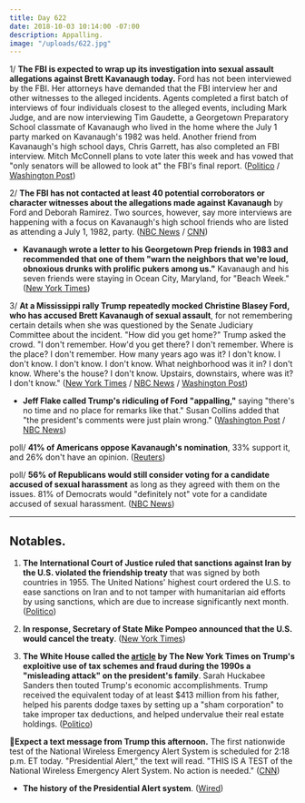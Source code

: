 ```yaml
---
title: Day 622
date: 2018-10-03 10:14:00 -07:00
description: Appalling.
image: "/uploads/622.jpg"
---
```


1/ **The FBI is expected to wrap up its investigation into sexual assault allegations against Brett Kavanaugh today.** Ford has not been interviewed by the FBI. Her attorneys have demanded that the FBI interview her and other witnesses to the alleged incidents. Agents completed a first batch of interviews of four individuals closest to the alleged events, including Mark Judge, and are now interviewing Tim Gaudette, a Georgetown Preparatory School classmate of Kavanaugh who lived in the home where the July 1 party marked on Kavanaugh's 1982 was held. Another friend from Kavanaugh's high school days, Chris Garrett, has also completed an FBI interview. Mitch McConnell plans to vote later this week and has vowed that "only senators will be allowed to look at" the FBI's final report. ([Politico](https://www.politico.com/story/2018/10/02/when-will-senate-vote-brett-kavanaugh-861232) / [Washington Post](https://www.washingtonpost.com/world/national-security/fbi-navigates-political-minefield-and-deadline-in-kavanaugh-inquiry/2018/10/02/315aa59c-c67c-11e8-9b1c-a90f1daae309_story.html))

2/ **The FBI has not contacted at least 40 potential corroborators or character witnesses about the allegations made against Kavanaugh** by Ford and Deborah Ramirez. Two sources, however, say more interviews are happening with a focus on Kavanaugh's high school friends who are listed as attending a July 1, 1982, party. ([NBC News](https://www.nbcnews.com/politics/supreme-court/dozens-potential-sources-information-have-not-been-contacted-fbi-kavanaugh-n916146) / [CNN](https://www.cnn.com/2018/10/02/politics/fbi-investigation-ford-kavanaugh/index.html))

* **Kavanaugh wrote a letter to his Georgetown Prep friends in 1983 and recommended that one of them "warn the neighbors that we're loud, obnoxious drunks with prolific pukers among us."**  Kavanaugh and his seven friends were staying in Ocean City, Maryland, for "Beach Week." ([New York Times](https://www.nytimes.com/2018/10/02/us/brett-kavanaugh-georgetown-prep.html))

3/ **At a Mississippi rally Trump repeatedly mocked Christine Blasey Ford, who has accused Brett Kavanaugh of sexual assault**, for not remembering certain details when she was questioned by the Senate Judiciary Committee about the incident. "How did you get home?" Trump asked the crowd. "I don't remember. How'd you get there? I don't remember. Where is the place? I don't remember. How many years ago was it? I don't know. I don't know. I don't know. I don't know. What neighborhood was it in? I don't know. Where's the house? I don't know. Upstairs, downstairs, where was it? I don't know." ([New York Times](https://www.nytimes.com/2018/10/02/us/politics/trump-me-too.html) / [NBC News](https://www.nbcnews.com/politics/politics-news/trump-mocks-christine-blasey-ford-mississippi-campaign-rally-n916061) / [Washington Post](https://www.washingtonpost.com/politics/trump-mocks-kavanaugh-accuser-christine-blasey-ford/2018/10/02/25f6f8aa-c662-11e8-9b1c-a90f1daae309_story.html))

* **Jeff Flake called Trump's ridiculing of Ford "appalling,"** saying "there's no time and no place for remarks like that." Susan Collins added that "the president's comments were just plain wrong." ([Washington Post](https://www.washingtonpost.com/politics/flake-says-trumps-mocking-of-ford-at-political-rally-was-kind-of-appalling/2018/10/03/286c3dba-c6f4-11e8-b1ed-1d2d65b86d0c_story.html) / [NBC News](https://www.nbcnews.com/politics/politics-news/democrats-denounce-trump-mocking-kavanaugh-accuser-ford-n916141))

poll/ **41% of Americans oppose Kavanaugh's nomination**, 33% support it, and 26% don't have an opinion. ([Reuters](https://www.reuters.com/article/us-usa-court-kavanaugh-poll/opposition-to-kavanaugh-grows-after-senate-hearing-reuters-ipsos-poll-idUSKCN1MD27V))

poll/ **56% of Republicans would still consider voting for a candidate accused of sexual harassment** as long as they agreed with them on the issues. 81% of Democrats would "definitely not" vote for a candidate accused of sexual harassment. ([NBC News](https://www.nbcnews.com/politics/first-read/should-sex-harassment-charges-disqualify-political-candidate-56-percent-republicans-n916021))

---

## Notables.

1. **The International Court of Justice ruled that sanctions against Iran by the U.S. violated the friendship treaty** that was signed by both countries in 1955. The United Nations' highest court ordered the U.S. to ease sanctions on Iran and to not tamper with humanitarian aid efforts by using sanctions, which are due to increase significantly next month. ([Politico](https://www.politico.com/story/2018/10/03/iran-sanctions-lift-un-864134))

2. **In response, Secretary of State Mike Pompeo announced that the U.S. would cancel the treaty**. ([New York Times](https://www.nytimes.com/2018/10/03/world/middleeast/us-iran-sanctions-international-court.html))

3. **The White House called the [article](https://whatthefuckjusthappenedtoday.com/2018/10/02/day-621/#1-trump-inherited-his-familys-wealth) by The New York Times on Trump's exploitive use of tax schemes and fraud during the 1990s a "misleading attack" on the president's family**. Sarah Huckabee Sanders then touted Trump's economic accomplishments. Trump received the equivalent today of at least $413 million from his father, helped his parents dodge taxes by setting up a "sham corporation" to take improper tax deductions, and helped undervalue their real estate holdings. ([Politico](https://www.politico.com/story/2018/10/02/nyt-report-trump-taxes-863145))

**📱Expect a text message from Trump this afternoon.** The first nationwide test of the National Wireless Emergency Alert System is scheduled for 2:18 p.m. ET today. "Presidential Alert," the text will read. "THIS IS A TEST of the National Wireless Emergency Alert System. No action is needed." ([CNN](https://www.cnn.com/2018/10/03/politics/cellphone-federal-emergency-alert-system-test/index.html))

* **The history of the Presidential Alert system**. ([Wired](https://www.wired.com/story/presidential-text-alert-fema-emergency-history/)) 

